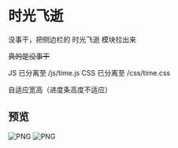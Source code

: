 # 时光飞逝
没事干，把侧边栏的 时光飞逝 模块拉出来

~~真的是没事干~~

JS 已分离至 /js/time.js
CSS 已分离至 /css/time.css

自适应宽高（进度条高度不适应）

## 预览

![PNG](https://s2.loli.net/2024/06/24/hVfA4KUwHTBb1zl.png)
![PNG](https://s2.loli.net/2024/06/24/2uXjkeD8hE71Irw.png)
